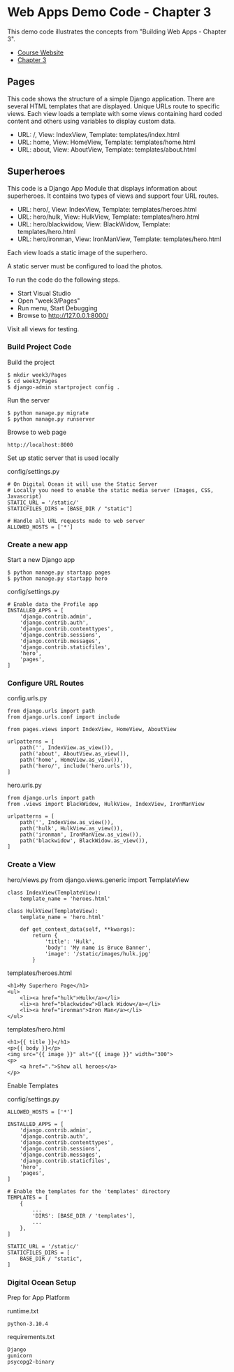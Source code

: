 # Web Apps Demo Code  - Chapter 3

This demo code illustrates the concepts from "Building Web Apps - Chapter 3".

* [Course Website](https://shrinking-world.com/course/bacs350)
* [Chapter 3](https://shrinking-world.com/course/bacs350/chapter/3)


## Pages

This code shows the structure of a simple Django application.  There are several
HTML templates that are displayed.  Unique URLs route to specific views.
Each view loads a template with some views containing hard coded content and
others using variables to display custom data.

* URL:  /,     View: IndexView, Template: templates/index.html
* URL:  home,  View: HomeView, Template: templates/home.html
* URL:  about, View: AboutView, Template: templates/about.html



## Superheroes

This code is a Django App Module that displays information about superheroes.
It contains two types of views and support four URL routes.

* URL:  hero/,     View: IndexView, Template: templates/heroes.html
* URL:  hero/hulk,  View: HulkView, Template: templates/hero.html
* URL:  hero/blackwidow,  View: BlackWidow, Template: templates/hero.html
* URL:  hero/ironman,  View: IronManView, Template: templates/hero.html

Each view loads a static image of the superhero.

A static server must be configured to load the photos.

To run the code do the following steps.

* Start Visual Studio
* Open "week3/Pages"
* Run menu, Start Debugging
* Browse to http://127.0.0.1:8000/

Visit all views for testing.


### Build Project Code

Build the project

    $ mkdir week3/Pages
    $ cd week3/Pages
    $ django-admin startproject config .

Run the server

    $ python manage.py migrate
    $ python manage.py runserver

Browse to web page

    http://localhost:8000

Set up static server that is used locally

config/settings.py

    # On Digital Ocean it will use the Static Server
    # Locally you need to enable the static media server (Images, CSS, Javascript)
    STATIC_URL = '/static/'
    STATICFILES_DIRS = [BASE_DIR / "static"]

    # Handle all URL requests made to web server
    ALLOWED_HOSTS = ['*']


### Create a new app

Start a new Django app

    $ python manage.py startapp pages
    $ python manage.py startapp hero
   
config/settings.py

    # Enable data the Profile app
    INSTALLED_APPS = [
        'django.contrib.admin',
        'django.contrib.auth',
        'django.contrib.contenttypes',
        'django.contrib.sessions',
        'django.contrib.messages',
        'django.contrib.staticfiles',
        'hero',
        'pages',
    ]


### Configure URL Routes
   
config.urls.py

    from django.urls import path
    from django.urls.conf import include

    from pages.views import IndexView, HomeView, AboutView

    urlpatterns = [
        path('', IndexView.as_view()),
        path('about', AboutView.as_view()),
        path('home', HomeView.as_view()),
        path('hero/', include('hero.urls')),
    ]


hero.urls.py

    from django.urls import path
    from .views import BlackWidow, HulkView, IndexView, IronManView

    urlpatterns = [
        path('', IndexView.as_view()),
        path('hulk', HulkView.as_view()),
        path('ironman', IronManView.as_view()),
        path('blackwidow', BlackWidow.as_view()),
    ]


### Create a View

hero/views.py
    from django.views.generic import TemplateView

    class IndexView(TemplateView):
        template_name = 'heroes.html'

    class HulkView(TemplateView):
        template_name = 'hero.html'

        def get_context_data(self, **kwargs):
            return {
                'title': 'Hulk',
                'body': 'My name is Bruce Banner',
                'image': '/static/images/hulk.jpg'
            }




templates/heroes.html

    <h1>My Superhero Page</h1>
    <ul>
        <li><a href="hulk">Hulk</a></li>
        <li><a href="blackwidow">Black Widow</a></li>
        <li><a href="ironman">Iron Man</a></li>
    </ul>

templates/hero.html

    <h1>{{ title }}</h1>
    <p>{{ body }}</p>
    <img src="{{ image }}" alt="{{ image }}" width="300">
    <p>
        <a href=".">Show all heroes</a>
    </p>


Enable Templates

config/settings.py

    ALLOWED_HOSTS = ['*']

    INSTALLED_APPS = [
        'django.contrib.admin',
        'django.contrib.auth',
        'django.contrib.contenttypes',
        'django.contrib.sessions',
        'django.contrib.messages',
        'django.contrib.staticfiles',
        'hero',
        'pages',
    ]

    # Enable the templates for the 'templates' directory
    TEMPLATES = [
        {
            ...
            'DIRS': [BASE_DIR / 'templates'],
            ...
        },
    ]

    STATIC_URL = '/static/'
    STATICFILES_DIRS = [
        BASE_DIR / "static",
    ]



### Digital Ocean Setup

Prep for App Platform

runtime.txt

    python-3.10.4

requirements.txt

    Django
    gunicorn
    psycopg2-binary

    